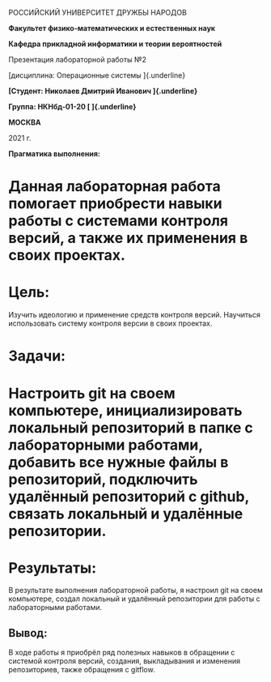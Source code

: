 РОССИЙСКИЙ УНИВЕРСИТЕТ ДРУЖБЫ НАРОДОВ

**Факультет физико-математических и естественных наук**

**Кафедра прикладной информатики и теории вероятностей**

Презентация лабораторной работы №2

[дисциплина: Операционные системы ]{.underline}

**[Студент: Николаев Дмитрий Иванович ]{.underline}**

**Группа: НКНбд-01-20 [ ]{.underline}**

**МОСКВА**

2021 г.

**Прагматика выполнения:**

Данная лабораторная работа помогает приобрести навыки работы с системами контроля версий, а также их применения в своих проектах.
=================================================================================================================================

Цель:
=====

Изучить идеологию и применение средств контроля версий. Научиться
использовать систему контроля версии в своих проектах.

Задачи:
=======

Настроить git на своем компьютере, инициализировать локальный репозиторий в папке с лабораторными работами, добавить все нужные файлы в репозиторий, подключить удалённый репозиторий с github, связать локальный и удалённые репозитории.
==========================================================================================================================================================================================================================================

Результаты:
===========

В результате выполнения лабораторной работы, я настроил git на своем
компьютере, создал локальный и удалённый репозитории для работы с
лабораторными работами.

Вывод:
------

В ходе работы я приобрёл ряд полезных навыков в обращении с системой
контроля версий, создания, выкладывания и изменения репозиториев, также
обращения с gitflow.
